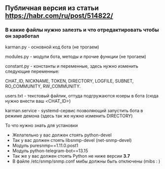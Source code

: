 ## Публичная версия из статьи https://habr.com/ru/post/514822/
### В какие файлы нужно залезть и что отредактировать чтобы он заработал

karman.py - основной код бота (не трогаем)

modules.py - модули бота, методы и прочие функции (не трогаем)

constant.py - константы и переменные, здесь нужно изменить следующие переменные:

CHAT_ID, 
NICKNAME, 
TOKEN, 
DIRECTORY, 
LOGFILE, 
SUBNET, 
RO_COMMUNITY, 
RW_COMMUNITY.

users.txt - текстовый файлик, оттуда подгружаются юзеры в бота (сюда нужно внести ваш <CHAT_ID>)

karman.service - systemd-сервис позволяющий запустить бота в режиме демона (здесь так же нужно изменить DIRECTORY)

То что нужно знать для установки
- Желательно у вас должен стоять python-devel
- Так у вас должен стоять libsnmp-devel (net-snmp-devel)
- Модуль puresnmp==1.11.0.post1
- Модуль python-telegram-bot==13.15
- Так же у вас должен стоять Python не ниже версии **3.7**
- В файле /etc/snmp/snmp.conf мибы должны быть отключены (mibs : )
